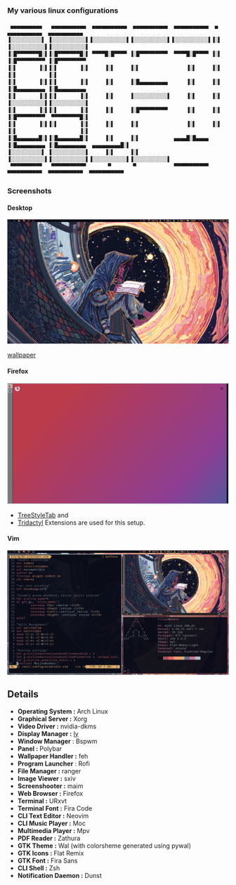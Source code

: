 ### My various linux configurations

```
 ▄▄▄▄▄▄▄▄▄▄   ▄▄▄▄▄▄▄▄▄▄▄  ▄▄▄▄▄▄▄▄▄▄▄  ▄▄▄▄▄▄▄▄▄▄▄  ▄▄▄▄▄▄▄▄▄▄▄  ▄            ▄▄▄▄▄▄▄▄▄▄▄  ▄▄▄▄▄▄▄▄▄▄▄ 
▐░░░░░░░░░░▌ ▐░░░░░░░░░░░▌▐░░░░░░░░░░░▌▐░░░░░░░░░░░▌▐░░░░░░░░░░░▌▐░▌          ▐░░░░░░░░░░░▌▐░░░░░░░░░░░▌
▐░█▀▀▀▀▀▀▀█░▌▐░█▀▀▀▀▀▀▀█░▌ ▀▀▀▀█░█▀▀▀▀ ▐░█▀▀▀▀▀▀▀▀▀  ▀▀▀▀█░█▀▀▀▀ ▐░▌          ▐░█▀▀▀▀▀▀▀▀▀ ▐░█▀▀▀▀▀▀▀▀▀ 
▐░▌       ▐░▌▐░▌       ▐░▌     ▐░▌     ▐░▌               ▐░▌     ▐░▌          ▐░▌          ▐░▌          
▐░▌       ▐░▌▐░▌       ▐░▌     ▐░▌     ▐░█▄▄▄▄▄▄▄▄▄      ▐░▌     ▐░▌          ▐░█▄▄▄▄▄▄▄▄▄ ▐░█▄▄▄▄▄▄▄▄▄ 
▐░▌       ▐░▌▐░▌       ▐░▌     ▐░▌     ▐░░░░░░░░░░░▌     ▐░▌     ▐░▌          ▐░░░░░░░░░░░▌▐░░░░░░░░░░░▌
▐░▌       ▐░▌▐░▌       ▐░▌     ▐░▌     ▐░█▀▀▀▀▀▀▀▀▀      ▐░▌     ▐░▌          ▐░█▀▀▀▀▀▀▀▀▀  ▀▀▀▀▀▀▀▀▀█░▌
▐░▌       ▐░▌▐░▌       ▐░▌     ▐░▌     ▐░▌               ▐░▌     ▐░▌          ▐░▌                    ▐░▌
▐░█▄▄▄▄▄▄▄█░▌▐░█▄▄▄▄▄▄▄█░▌     ▐░▌     ▐░▌           ▄▄▄▄█░█▄▄▄▄ ▐░█▄▄▄▄▄▄▄▄▄ ▐░█▄▄▄▄▄▄▄▄▄  ▄▄▄▄▄▄▄▄▄█░▌
▐░░░░░░░░░░▌ ▐░░░░░░░░░░░▌     ▐░▌     ▐░▌          ▐░░░░░░░░░░░▌▐░░░░░░░░░░░▌▐░░░░░░░░░░░▌▐░░░░░░░░░░░▌
 ▀▀▀▀▀▀▀▀▀▀   ▀▀▀▀▀▀▀▀▀▀▀       ▀       ▀            ▀▀▀▀▀▀▀▀▀▀▀  ▀▀▀▀▀▀▀▀▀▀▀  ▀▀▀▀▀▀▀▀▀▀▀  ▀▀▀▀▀▀▀▀▀▀▀ 
```

### Screenshots
#### Desktop
![](https://github.com/lll2yu/dotfiles-naavi/raw/master/screenshot.png)

[wallpaper](https://whvn.cc/665945)

#### Firefox
![](https://github.com/lll2yu/dotfiles-naavi/raw/master/firefox.png)
- [TreeStyleTab](https://addons.mozilla.org/en-US/firefox/addon/tree-style-tab/) and
- [Tridactyl](https://addons.mozilla.org/en-US/firefox/addon/tridactyl-vim/?src=external-github) Extensions are used for this setup.

#### Vim
![](https://github.com/lll2yu/dotfiles-naavi/raw/master/vim.png)

## Details
- **Operating System :** Arch Linux
- **Graphical Server :** Xorg
- **Video Driver :** nvidia-dkms
- **Display Manager :** [ly](https://github.com/cylgom/ly)
- **Window Manager** : Bspwm
- **Panel :** Polybar
- **Wallpaper Handler :** feh
- **Program Launcher** : Rofi
- **File Manager :** ranger
- **Image Viewer :** sxiv
- **Screenshooter :** maim
- **Web Browser :** Firefox
- **Terminal :** URxvt
- **Terminal Font :** Fira Code
- **CLI Text Editor :** Neovim
- **CLI Music Player :** Moc
- **Multimedia Player :** Mpv
- **PDF Reader :** Zathura
- **GTK Theme :** Wal (with colorsheme generated using pywal)
- **GTK Icons :** Flat Remix
- **GTK Font :** Fira Sans
- **CLI Shell :** Zsh
- **Notification Daemon :** Dunst

